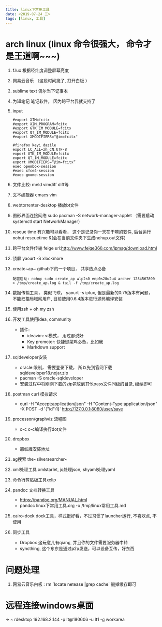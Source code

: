 ```yaml
---
title: linux下常用工具
date: <2019-07-24 三>
tags: [linux, 工具]
---
```


arch linux (linux 命令很强大， 命令才是王道啊\~\~\~)
====================================================

1.  f.lux 根据经纬度调整屏幕亮度

2.  网易云音乐 （这段时间跪了, 打开白板 ）

3.  sublime text 偶尔当下记事本

4.  为知笔记 笔记软件， 因为跨平台我就支持了

5.  input

    ``` {.example}
    #export XIM=fcitx
    #export XIM_PROGRAM=fcitx
    #export GTK_IM_MODULE=fcitx
    #export QT_IM_MODULE=fcitx
    #export XMODIFIERS="@im=fcitx"

    #firefox keyi dazile
    export LC_ALL=zh_CN.UTF-8
    export GTK_IM_MODULE=fcitx
    export QT_IM_MODULE=fcitx
    export XMODIFIERS=“@im=fcitx”
    exec openbox-session
    #exec xfce4-session
    #exec gnome-session
    ```

6.  文件比较: meld vimdiff diff等

7.  文本编辑器 emacs vim

8.  webtorrenter-desktop 播放bt文件

9.  图形界面连接网络 sudo pacman -S network-manager-applet （需要启动
    systemctl start NetworkManager）

10. rescue time 有兴趣可以看看， 这个是记录你一天在干嘛的软件, 后台运行
    nohut rescuetime &(会在当前文件夹下生成nohup.out文件)

11. 跨平台文件传输 feige
    url:<http://www.feige360.com/ipmsg/download.html>

12. 锁屏 yaourt -S xlockmore

13. create~ap~ github下的一个项目， 共享热点必备

    ``` {.example}
    配置启动: nohup sudo create_ap wlp2s0 enp0s20u2u4 archer 1234567890 > /tmp/create_ap.log & tail -f /tmp/create_ap.log
    ```

14. 数据传输工具， 类似飞球， yaourt -s iptux,
    但是最新的0.75版本有问题， 不能扫描局域网用户,
    目前使用0.6.4版本进行源码编译安装

15. 使用zsh + oh my zsh

16. 开发工具使用idea, community

    -   插件:
        -   ideavim: vi模式， 用过都说好
        -   Key promoter: 快捷键菜鸡必备，比如我
        -   Markdown support

17. sqldeveloper安装

    -   oracle 限制， 需要登录下载，
        所以先到官网下载sqldeveloper18.nojar.zip
    -   pacman -S oracle-sqldeveloper
    -   安装过程中将刚刚下载的zip包放到其他pass文件同级的目录, 继续即可

18. postman curl 模拟请求

    -   curl -H \"Accept:application/json\" -H
        \"Content-Type:application/json\" -X POST -d \'{\"id\":1}\'
        <http://127.0.0.1:8080/user/save>

19. processon/graphviz 流程图

    -   c-c c-c编译执行dot文件

20. dropbox

    -   [离线版安装地址](https://www.dropbox.com/downloading?src=index&full=1)

21. ag搜索 the~silversearcher~

22. xml处理工具 xmlstarlet, jq处理json, shyaml处理yaml

23. 命令行剪贴板工具xclip

24. pandoc 文档转换工具

    -   <https://pandoc.org/MANUAL.html>
    -   pandoc linux下常用工具.org -o /tmp/linux常用工具.md

25. cairo-dock dock工具，样式挺好看，不过习惯了launcher运行, 不喜欢点,
    不使用

26. 同步工具

    -   Dropbox 这玩意儿有qiang, 并且你的文件需要服务器中转
    -   syncthing, 这个东东是通过p2p发送，可以设备互传，好东西

问题处理
========

1.  网易云音乐白板 : rm \`locate netease \|grep cache\` 删掉缓存即可

远程连接windows桌面
===================

➜ \~ rdesktop 192.168.2.144 -p lt\@180606 -u lt1 -g workarea
